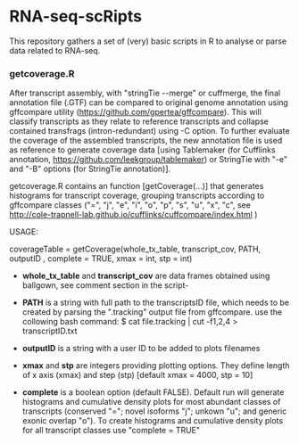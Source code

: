 # RNA-seq-scRipts
This repository gathers a set of (very) basic scripts in R to analyse or parse data related to RNA-seq. 

### getcoverage.R 

After transcript assembly, with "stringTie --merge" or cuffmerge, the final annotation file (.GTF) can be compared to original genome annotation using gffcompare utility (https://github.com/gpertea/gffcompare). This will classify transcripts as they relate to reference transcripts and collapse contained transfrags (intron-redundant) using -C option. To further evaluate the coverage of the assembled transcripts, the new annotation file is used as reference to generate coverage data [using Tablemaker (for Cufflinks annotation, https://github.com/leekgroup/tablemaker) or StringTie with "-e" and "-B" options (for StringTie annotation)]. 

getcoverage.R contains an function [getCoverage(...)] that generates histograms for transcript coverage, grouping transcripts according to gffcompare classes ("=", "j", "e", "i", "o", "p", "s", "u", "x", "c", see http://cole-trapnell-lab.github.io/cufflinks/cuffcompare/index.html )

USAGE:

coverageTable = getCoverage(whole_tx_table, transcript_cov,
                 PATH, outputID , complete = TRUE, xmax = int, stp = int)
                 
* **whole_tx_table** and **transcript_cov** are data frames obtained using ballgown, see comment section in the script-

* **PATH** is a string with full path to the transcriptsID file, which needs to be created by parsing the ".tracking" output file from gffcompare. use the collowing bash command:
$ cat file.tracking | cut -f1,2,4 > transcriptID.txt

* **outputID** is a string with a user ID to be added to plots filenames

* **xmax** and **stp** are integers providing plotting options. They define length of x axis (xmax) and step (stp) [default xmax = 4000, stp = 10]         

* **complete** is a boolean option (default FALSE). Default run will generate histograms and cumulative density plots for most abundant classes of transcripts (conserved "="; novel isoforms "j"; unkown "u"; and generic exonic overlap "o"). To create histograms and cumulative density plots for all  transcript classes use "complete = TRUE"

